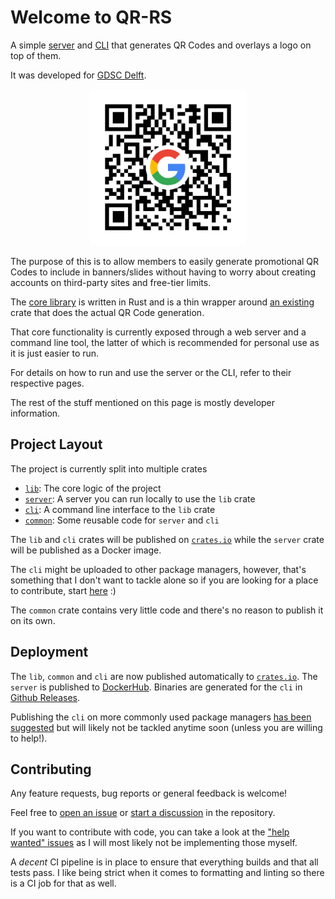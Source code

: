 # Welcome to QR-RS

A simple [server](./server/) and [CLI](./cli/) that generates QR Codes and overlays a logo on top
of them.

It was developed for [GDSC Delft](https://gdsc.community.dev/delft-university-of-technology/).

<p align="center">
  <img src="https://raw.githubusercontent.com/AntoniosBarotsis/qr-rs/master/assets/example.png" alt="Example" width="250">
</p>

The purpose of this is to allow members to easily generate promotional QR Codes to include in
banners/slides without having to worry about creating accounts on third-party sites and free-tier
limits.

The [core library](https://github.com/AntoniosBarotsis/qr-rs/tree/master/lib) is written in Rust
and is a thin wrapper around [an existing](https://github.com/erwanvivien/fast_qr) crate that
does the actual QR Code generation.

That core functionality is currently exposed through a web server and a command line tool, the
latter of which is recommended for personal use as it is just easier to run.

For details on how to run and use the server or the CLI, refer to their respective pages.

The rest of the stuff mentioned on this page is mostly developer information.

## Project Layout

The project is currently split into multiple crates

- [`lib`](https://github.com/AntoniosBarotsis/qr-rs/tree/master/lib): The core logic of the project
- [`server`](https://github.com/AntoniosBarotsis/qr-rs/tree/master/server): A server you can run locally to use the `lib` crate
- [`cli`](https://github.com/AntoniosBarotsis/qr-rs/tree/master/cli): A command line interface to the `lib` crate
- [`common`](https://github.com/AntoniosBarotsis/qr-rs/tree/master/common): Some reusable code for `server` and `cli`

The `lib` and `cli` crates will be published on [`crates.io`](https://crates.io) while the
`server` crate will be published as a Docker image.

The `cli` might be uploaded to other package managers, however, that's something that I don't
want to tackle alone so if you are looking for a place to contribute, start 
[here](https://github.com/AntoniosBarotsis/qr-rs/issues/11) :)

The `common` crate contains very little code and there's no reason to publish it on its own.

## Deployment

The `lib`, `common` and `cli` are now published automatically to [`crates.io`](https://crates.io).
The `server` is published to [DockerHub](https://hub.docker.com/). Binaries are generated for the
`cli` in [Github Releases](https://github.com/AntoniosBarotsis/qr-rs/releases).

Publishing the `cli` on more commonly used package managers
[has been suggested](https://github.com/AntoniosBarotsis/qr-rs/issues/11) but will likely not be
tackled anytime soon (unless you are willing to help!).


## Contributing

Any feature requests, bug reports or general feedback is welcome!

Feel free to [open an issue](https://github.com/AntoniosBarotsis/qr-rs/issues/new/choose) or
[start a discussion](https://github.com/AntoniosBarotsis/qr-rs/discussions/new/choose) in the
repository.

If you want to contribute with code, you can take a look at the
["help wanted" issues](https://github.com/AntoniosBarotsis/qr-rs/issues?q=is%3Aissue+is%3Aopen+sort%3Aupdated-desc+label%3A%22help+wanted%22) as I will most likely not be implementing those myself.

A *decent* CI pipeline is in place to ensure that everything builds and that all tests pass. I like
being strict when it comes to formatting and linting so there is a CI job for that as well.
